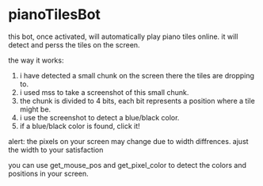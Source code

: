 # pianoTilesBot

this bot, once activated, will automatically play piano tiles online.
it will detect and perss the tiles on the screen.


the way it works:
1) i have detected a small chunk on the screen there the tiles are dropping to.
2) i used mss to take a screenshot of this small chunk.
3) the chunk is divided to 4 bits, each bit represents a position where a tile might be.
4) i use the screenshot to detect a blue/black color.
5) if a blue/black color is found, click it!


alert:
  the pixels on your screen may change due to width diffrences. ajust the width to your satisfaction
  
  you can use get_mouse_pos and get_pixel_color to detect the colors and positions in your screen.


